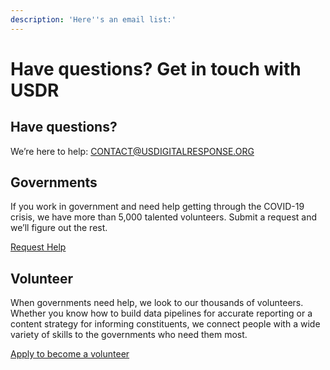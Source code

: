 ```yaml
---
description: 'Here''s an email list:'
---
```


# Have questions? Get in touch with USDR

## Have questions? 

We’re here to help: [CONTACT@USDIGITALRESPONSE.ORG](mailto:CONTACT@USDIGITALRESPONSE.ORG)

## Governments

If you work in government and need help getting through the COVID-19 crisis, we have more than 5,000 talented volunteers. Submit a request and we’ll figure out the rest.

[Request Help](https://docs.google.com/forms/d/e/1FAIpQLSfdwDvDnFd2dOyuMKuhjn0uUy5uw4Vf5lnVZQDH0obslTCrOg/viewform)

## Volunteer

When governments need help, we look to our thousands of volunteers. Whether you know how to build data pipelines for accurate reporting or a content strategy for informing constituents, we connect people with a wide variety of skills to the governments who need them most.

[Apply to become a volunteer](https://www.usdigitalresponse.org/raisingyourhand)

